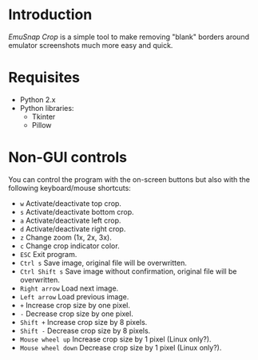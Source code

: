 Introduction
============

*EmuSnap Crop* is a simple tool to make removing "blank" borders around emulator screenshots much more easy and quick.

Requisites
==========

  * Python 2.x
  * Python libraries:
    * Tkinter
    * Pillow
    
Non-GUI controls
================

You can control the program with the on-screen buttons but also with the following keyboard/mouse shortcuts:

  * `w` Activate/deactivate top crop.
  * `s` Activate/deactivate bottom crop.
  * `a` Activate/deactivate left crop.
  * `d` Activate/deactivate right crop.
  * `z` Change zoom (1x, 2x, 3x).
  * `c` Change crop indicator color.
  * `ESC` Exit program.
  * `Ctrl s` Save image, original file will be overwritten.
  * `Ctrl Shift s` Save image without confirmation, original file will be overwritten.
  * `Right arrow` Load next image.
  * `Left arrow` Load previous image.
  * `+` Increase crop size by one pixel.
  * `-` Decrease crop size by one pixel.
  * `Shift +` Increase crop size by 8 pixels.
  * `Shift -` Decrease crop size by 8 pixels.
  * `Mouse wheel up` Increase crop size by 1 pixel (Linux only?).
  * `Mouse wheel down` Decrease crop size by 1 pixel (Linux only?).